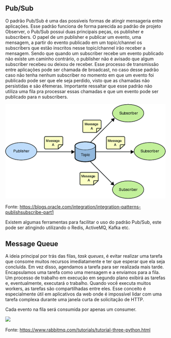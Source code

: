 ## Pub/Sub

O padrão Pub/Sub é uma das possíveis formas de atingir mensageria entre aplicações. Esse padrão funciona de forma parecida ao padrão de projeto Observer, o Pub/Sub possui duas principais peças, os publisher e subscribers. O papel de um publisher e publicar um evento, uma mensagem, a partir do evento publicado em um topic/channel os subscribers que estão inscritos nesse topic/channel irão receber a mensagem. Sendo que quando um subscriber recebe um evento publicado não existe um caminho contrário, o publisher não é avisado que algum subscriber recebeu ou deixou de receber. Esse processo de transmissão entre aplicações pode ser chamada de broadcast, no caso desse padrão caso não tenha nenhum subscriber no momento em que um evento foi publicado pode ser que ele seja perdido, visto que as chamadas não persistidas e são êfemeras. Importante ressaltar que esse padrão não utiliza uma fila pra processar essas chamadas e que um evento pode ser publicado para *n* subscribers.

<img src="../../../assets/eac622be8bfd0f15b15807c15bcc047e.png">

Fonte: https://blogs.oracle.com/integration/integration-patterns-publishsubscribe-part1

Existem algumas ferramentas para facilitar o uso do padrão Pub/Sub, este pode ser atingindo utilizando o Redis, ActiveMQ, Kafka etc.

## Message Queue

A ideia principal por trás das filas, *task queues*, é evitar realizar uma tarefa que consome muitos recursos imediatamente e ter que esperar que ela seja concluída. Em vez disso, agendamos a tarefa para ser realizada mais tarde. Encapsulamos uma tarefa como uma mensagem e a enviamos para a fila. Um processo de trabalho em execução em segundo plano exibirá as tarefas e, eventualmente, executará o trabalho. Quando você executa muitos workers, as tarefas são compartilhadas entre eles. Esse conceito é especialmente útil em aplicativos da web onde é impossível lidar com uma tarefa complexa durante uma janela curta de solicitação de HTTP.

Cada evento na fila será consumida por apenas um consumer.

<img src="https://www.rabbitmq.com/img/tutorials/exchanges.png">

Fonte: https://www.rabbitmq.com/tutorials/tutorial-three-python.html